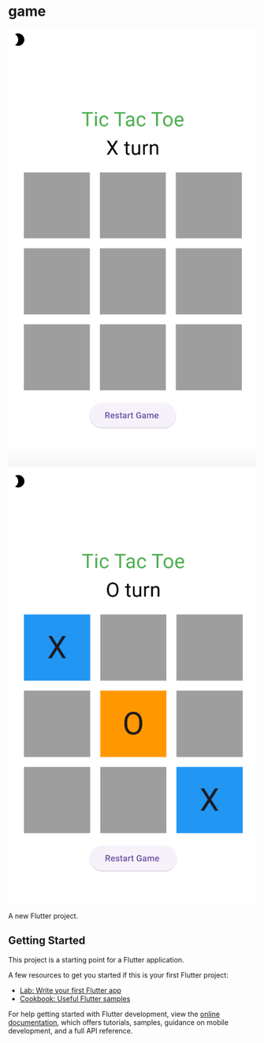 # game

![1](https://github.com/sahabaspk/flutter-game/blob/73d56d79847d703803b6815b53f900d7ddd536f8/image1.png)
![2](https://github.com/sahabaspk/flutter-game/blob/aba253e8e39d08460d541eab7ac1f4e30efb6148/image2.png)









A new Flutter project.
## Getting Started
This project is a starting point for a Flutter application.

A few resources to get you started if this is your first Flutter project:

- [Lab: Write your first Flutter app](https://docs.flutter.dev/get-started/codelab)
- [Cookbook: Useful Flutter samples](https://docs.flutter.dev/cookbook)

For help getting started with Flutter development, view the
[online documentation](https://docs.flutter.dev/), which offers tutorials,
samples, guidance on mobile development, and a full API reference.
